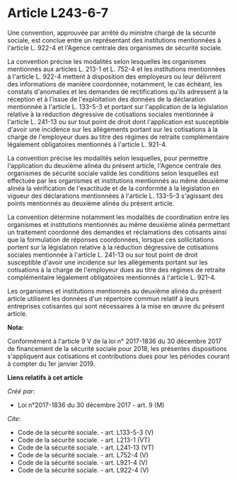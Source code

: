 # Article L243-6-7

Une convention, approuvée par arrêté du ministre chargé de la sécurité sociale, est conclue entre un représentant des
institutions mentionnées à l'article L. 922-4 et l'Agence centrale des organismes de sécurité sociale. 

La convention précise les modalités selon lesquelles les organismes mentionnés aux articles L. 213-1 et L. 752-4 et les
institutions mentionnées à l'article L. 922-4 mettent à disposition des employeurs ou leur délivrent des informations de
manière coordonnée, notamment, le cas échéant, les constats d'anomalies et les demandes de rectifications qu'ils adressent à
la réception et à l'issue de l'exploitation des données de la déclaration mentionnée à l'article L. 133-5-3 et portant sur
l'application de la législation relative à la réduction dégressive de cotisations sociales mentionnée à l'article L. 241-13
ou sur tout point de droit dont l'application est susceptible d'avoir une incidence sur les allègements portant sur les
cotisations à la charge de l'employeur dues au titre des régimes de retraite complémentaire légalement obligatoires
mentionnés à l'article L. 921-4. 

La convention précise les modalités selon lesquelles, pour permettre l'application du deuxième alinéa du présent article,
l'Agence centrale des organismes de sécurité sociale valide les conditions selon lesquelles est effectuée par les organismes
et institutions mentionnés au même deuxième alinéa la vérification de l'exactitude et de la conformité à la législation en
vigueur des déclarations mentionnées à l'article L. 133-5-3 s'agissant des points mentionnés au deuxième alinéa du présent
article. 

La convention détermine notamment les modalités de coordination entre les organismes et institutions mentionnés au même
deuxième alinéa permettant un traitement coordonné des demandes et réclamations des cotisants ainsi que la formulation de
réponses coordonnées, lorsque ces sollicitations portent sur la législation relative à la réduction dégressive de cotisations
sociales mentionnée à l'article L. 241-13 ou sur tout point de droit susceptible d'avoir une incidence sur les allègements
portant sur les cotisations à la charge de l'employeur dues au titre des régimes de retraite complémentaire légalement
obligatoires mentionnés à l'article L. 921-4. 

Les organismes et institutions mentionnés au deuxième alinéa du présent article utilisent les données d'un répertoire commun
relatif à leurs entreprises cotisantes qui sont nécessaires à la mise en œuvre du présent article.

**Nota:**

Conformément à l'article 9 V de la loi n° 2017-1836 du 30 décembre 2017 de financement de la sécurité sociale pour 2018, les
présentes dispositions s'appliquent aux cotisations et contributions dues pour les périodes courant à compter du 1er janvier
2019.

**Liens relatifs à cet article**

_Créé par_:

  - Loi n°2017-1836 du 30 décembre 2017 - art. 9 (M)

_Cite_:

  - Code de la sécurité sociale. - art. L133-5-3 (V)
  - Code de la sécurité sociale. - art. L213-1 (VT)
  - Code de la sécurité sociale. - art. L241-13 (VT)
  - Code de la sécurité sociale. - art. L752-4 (V)
  - Code de la sécurité sociale. - art. L921-4 (V)
  - Code de la sécurité sociale. - art. L922-4 (V)
